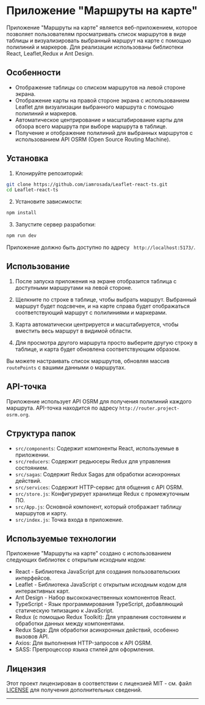 # Приложение "Маршруты на карте"

Приложение "Маршруты на карте" является веб-приложением, которое позволяет пользователям просматривать список маршрутов в виде таблицы и визуализировать выбранный маршрут на карте с помощью полилиний и маркеров. Для реализации использованы библиотеки React, Leaflet,Redux и Ant Design.

## Особенности

- Отображение таблицы со списком маршрутов на левой стороне экрана.
- Отображение карты на правой стороне экрана с использованием Leaflet для визуализации выбранного маршрута с помощью полилиний и маркеров.
- Автоматическое центрирование и масштабирование карты для обзора всего маршрута при выборе маршрута в таблице.
- Получение и отображение полилиний для выбранных маршрутов с использованием API OSRM (Open Source Routing Machine).

## Установка

1. Клонируйте репозиторий:

```bash
git clone https://github.com/iamrosada/Leaflet-react-ts.git
cd Leaflet-react-ts
```

2. Установите зависимости:

```bash
npm install
```

3. Запустите сервер разработки:

```bash
npm run dev
```

Приложение должно быть доступно по адресу ` http://localhost:5173/`.

## Использование

1. После запуска приложения на экране отобразится таблица с доступными маршрутами на левой стороне.

2. Щелкните по строке в таблице, чтобы выбрать маршрут. Выбранный маршрут будет подсвечен, и на карте справа будет отображаться соответствующий маршрут с полилиниями и маркерами.

3. Карта автоматически центрируется и масштабируется, чтобы вместить весь маршрут в видимой области.

4. Для просмотра другого маршрута просто выберите другую строку в таблице, и карта будет обновлена соответствующим образом.



Вы можете настраивать список маршрутов, обновляя массив `routePoints` с вашими данными о маршрутах.
## API-точка

Приложение использует API OSRM для получения полилиний каждого маршрута. API-точка находится по адресу `http://router.project-osrm.org`. 
## Структура папок

- `src/components`: Содержит компоненты React, используемые в приложении.
- `src/reducers`: Содержит редьюсеры Redux для управления состоянием.
- `src/sagas`: Содержит Redux Sagas для обработки асинхронных действий.
- `src/services`: Содержит HTTP-сервис для общения с API OSRM.
- `src/store.js`: Конфигурирует хранилище Redux с промежуточным ПО.
- `src/App.js`: Основной компонент, который отображает таблицу маршрутов и карту.
- `src/index.js`: Точка входа в приложение.

## Используемые технологии

Приложение "Маршруты на карте" создано с использованием следующих библиотек с открытым исходным кодом:

- React - Библиотека JavaScript для создания пользовательских интерфейсов.
- Leaflet - Библиотека JavaScript с открытым исходным кодом для интерактивных карт.
- Ant Design - Набор высококачественных компонентов React.
- TypeScript - Язык программирования TypeScript, добавляющий статическую типизацию к JavaScript.
- Redux (с помощью Redux Toolkit): Для управления состоянием и обработки данных между компонентами.
- Redux Saga: Для обработки асинхронных действий, особенно вызовов API.
- Axios: Для выполнения HTTP-запросов к API OSRM.
- SASS: Препроцессор языка стилей для оформления.

## Лицензия

Этот проект лицензирован в соответствии с лицензией MIT - см. файл [LICENSE](LICENSE) для получения дополнительных сведений.

---

